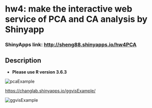 # hw4: make the interactive web service of PCA and CA analysis by Shinyapp

### ShinyApps link: http://sheng88.shinyapps.io/hw4PCA

## Description

* **Please use R version 3.6.3**

![pcaExample](/images/img2.png)

https://changlab.shinyapps.io/ggvisExample/

![ggvisExample](/images/img1.png)
